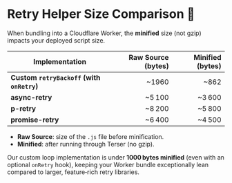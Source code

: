 # Retry Helper Size Comparison 📐

When bundling into a Cloudflare Worker, the **minified** size (not gzip) impacts your deployed script size.

| Implementation                           | Raw Source (bytes) | Minified (bytes) |
|------------------------------------------|-------------------:|-----------------:|
| **Custom `retryBackoff` (with `onRetry`)**  |               ~1960 |             ~862 |
| **async-retry**                          |             ~5 100 |           ~3 600 |
| **p-retry**                              |             ~8 200 |           ~5 800 |
| **promise-retry**                        |             ~6 400 |           ~4 500 |

- **Raw Source**: size of the `.js` file before minification.  
- **Minified**: after running through Terser (no gzip).

Our custom loop implementation is under **1000 bytes minified** (even with an optional `onRetry` hook), keeping your Worker bundle exceptionally lean compared to larger, feature‑rich retry libraries.  